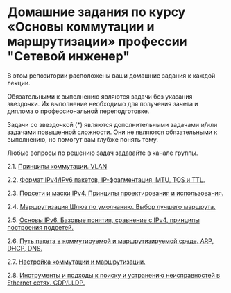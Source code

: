# Домашние задания по курсу «Основы коммутации и маршрутизации» профессии "Сетевой инженер"

В этом репозитории расположены ваши домашние задания к каждой лекции. 

Обязательными к выполнению являются задачи без указания звездочки. Их выполнение необходимо для получения зачета и диплома о профессиональной переподготовке.

Задачи со звездочкой (*) являются дополнительными задачами и/или задачами повышенной сложности. Они не являются обязательными к выполнению, но помогут вам глубже понять тему.

Любые вопросы по решению задач задавайте в канале группы.

2.1. [Принципы коммутации. VLAN](https://github.com/netology-code/rutsw-homeworks/blob/main/2-01.md)

2.2. [Формат IPv4/IPv6 пакетов, IP-фрагментация, MTU, TOS и TTL.]()

2.3. [Подсети и маски IPv4. Принципы проектирования и использования.](https://github.com/netology-code/rutsw-homeworks/blob/main/2-03.md)

2.4. [Маршрутизация.Шлюз по умолчанию. Выбор лучшего маршрута.](https://github.com/netology-code/rutsw-homeworks/blob/main/2-04.md)

2.5. [Основы IPv6. Базовые понятия, сравнение с IPv4, принципы построения подсетей.]()

2.6. [Путь пакета в коммутируемой и маршрутизируемой среде. ARP, DHCP, DNS.]()

2.7. [Настройка коммутации и маршрутизации.]()

2.8. [Инструменты и подходы к поиску и устранению неисправностей в Ethernet сетях. CDP/LLDP.]()
